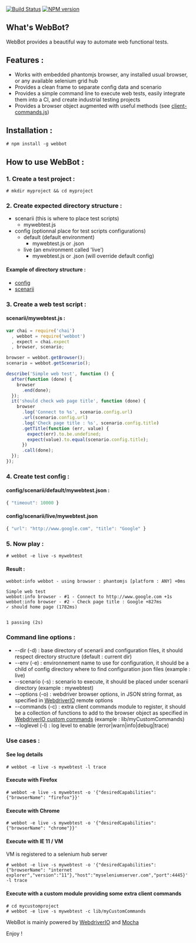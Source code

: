 [![Build Status](https://travis-ci.org/openhoat/webbot.png?branch=master)](https://travis-ci.org/openhoat/webbot)
[![NPM version](https://badge.fury.io/js/webbot.svg)](http://badge.fury.io/js/webbot)

## What's WebBot?

WebBot provides a beautiful way to automate web functional tests.

## Features :

- Works with embedded phantomjs browser, any installed usual browser, or any available selenium grid hub
- Provides a clean frame to separate config data and scenario
- Provides a simple command line to execute web tests, easily integrate them into a CI, and create industrial testing projects
- Provides a browser object augmented with useful methods (see [client-commands.js](https://github.com/openhoat/webbot/blob/master/lib/client-commands.js))

## Installation :

    # npm install -g webbot

## How to use WebBot :

### 1. Create a test project :

    # mkdir myproject && cd myproject

### 2. Create expected directory structure :

- scenarii (this is where to place test scripts)
    - mywebtest.js
- config (optionnal place for test scripts configurations)
    - default (default environment)
        - mywebtest.js or .json
    - live (an environment called 'live')
        - mywebtest.js or .json (will override default config)

#### Example of directory structure :

- [config](https://github.com/openhoat/webbot/tree/master/config/scenarii)
- [scenarii](https://github.com/openhoat/webbot/tree/master/scenarii)

### 3. Create a web test script :

#### scenarii/mywebtest.js :

```js
var chai = require('chai')
  , webbot = require('webbot')
  , expect = chai.expect
  , browser, scenario;

browser = webbot.getBrowser();
scenario = webbot.getScenario();

describe('Simple web test', function () {
  after(function (done) {
    browser
      .end(done);
  });
  it('should check web page title', function (done) {
    browser
      .log('Connect to %s', scenario.config.url)
      .url(scenario.config.url)
      .log('Check page title : %s', scenario.config.title)
      .getTitle(function (err, value) {
        expect(err).to.be.undefined;
        expect(value).to.equal(scenario.config.title);
      })
      .call(done);
  });
});
```

### 4. Create test config :

#### config/scenarii/default/mywebtest.json :

```js
{ "timeout": 10000 }
```

#### config/scenarii/live/mywebtest.json

```js
{ "url": "http://www.google.com", "title": "Google" }
```

### 5. Now play :

    # webbot -e live -s mywebtest

#### Result :

    webbot:info webbot - using browser : phantomjs [platform : ANY] +0ms

    Simple web test
    webbot:info browser - #1 - Connect to http://www.google.com +1s
    webbot:info browser - #2 - Check page title : Google +827ms
    ✓ should home page (1782ms)


    1 passing (2s)

### Command line options :

- --dir (-d) : base directory of scenarii and configuration files, it should respect directory structure (default : current dir)
- --env (-e) : environnement name to use for configuration, it should be a child of config directory where to find configuration json files (example : live)
- --scenario (-s) : scenario to execute, it should be placed under scenarii directory (example : mywebtest)
- --options (-o) : webdriver browser options, in JSON string format, as specified in [WebdriverIO](http://webdriver.io/guide.html) remote options
- --commands (-c) : extra client commands module to register, it should be a collection of functions to add to the browser object as specified in [WebdriverIO custom commands](http://www.webdriver.io/guide/usage/customcommands.html) (example : lib/myCustomCommands)
- --loglevel (-l) : log level to enable (error|warn|info|debug|trace)

### Use cases :

#### See log details

    # webbot -e live -s mywebtest -l trace

#### Execute with Firefox

    # webbot -e live -s mywebtest -o '{"desiredCapabilities":{"browserName": "firefox"}}'

#### Execute with Chrome

    # webbot -e live -s mywebtest -o '{"desiredCapabilities":{"browserName": "chrome"}}'

#### Execute with IE 11 / VM

VM is registered to a selenium hub server

    # webbot -e live -s mywebtest -o '{"desiredCapabilities":{"browserName": "internet explorer","version":"11"},"host":"myseleniumserver.com","port":4445}' -l trace

#### Execute with a custom module providing some extra client commands

    # cd mycustomproject
    # webbot -e live -s mywebtest -c lib/myCustomCommands


WebBot is mainly powered by [WebdriverIO](http://webdriver.io/) and [Mocha](http://visionmedia.github.io/mocha/)

Enjoy !
